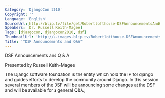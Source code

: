 ```yaml
---
Category: 'DjangoCon 2010'
Copyright: ''
Language: 'English'
SourceUrl: http://blip.tv/file/get/Robertlofthouse-DSFAnnouncementsAndQA629.ogv
Speakers: [Dr. Russell Keith-Magee]
Tags: [djangocon, djangocon2010, dsf]
ThumbnailUrl: 'http://a.images.blip.tv/Robertlofthouse-DSFAnnouncementsAndQA629-585.jpg'
Title: '"DSF Announcements and Q&A"'
---
```

DSF Announcements and Q & A

Presented by Russell Keith-Magee

The Django software foundation is the entity which hold the IP for django and
guides efforts to develop the community around Django. In this session several
members of the DSF will be announcing some changes at the DSF and will be
available for a general Q&A.;

